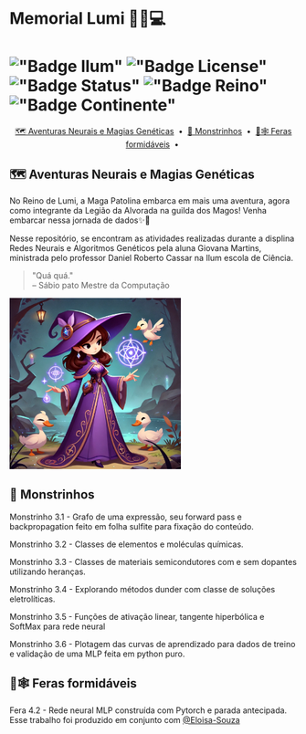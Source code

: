 # Memorial Lumi 🔮🦆💻

# !["Badge Ilum"](https://img.shields.io/badge/Ilum%20-%20purple) !["Badge License"](https://img.shields.io/badge/License%20-%20MIT%20-%20green) !["Badge Status"](https://img.shields.io/badge/Status-Em_constru%C3%A7%C3%A3o-yellow) !["Badge Reino"](https://img.shields.io/badge/Reino-Lumi-violet) !["Badge Continente"](https://img.shields.io/badge/Continente-Senepem-red) 

<p align="center">
  <a href="[#🗺️ Aventuras Neurais e Magias Genéticas]">🗺️ Aventuras Neurais e Magias Genéticas</a> &nbsp;&bull;&nbsp;
  <a href="[#👻 Monstrinhos]">👻 Monstrinhos</a> &nbsp;&bull;&nbsp;
  <a href="[#🐙🕸️ Feras formidáveis]">🐙🕸️ Feras formidáveis</a> &nbsp;&bull;&nbsp;
</p>

## 🗺️ Aventuras Neurais e Magias Genéticas
No Reino de Lumi, a Maga Patolina embarca em mais uma aventura, agora como integrante da Legião da Alvorada na guilda dos Magos! Venha embarcar nessa jornada de dados✨🦢

Nesse repositório, se encontram as atividades realizadas durante a displina Redes Neurais e Algoritmos Genéticos pela aluna Giovana Martins, ministrada pelo professor Daniel Roberto Cassar na Ilum escola de Ciência.

> "Quá quá."  
> – Sábio pato Mestre da Computação

<img src="Maga patolina.jpg" width="300">

## 👻 Monstrinhos

Monstrinho 3.1 - Grafo de uma expressão, seu forward pass e backpropagation feito em folha sulfite para fixação do conteúdo.

Monstrinho 3.2 - Classes de elementos e moléculas químicas. 

Monstrinho 3.3 - Classes de materiais semicondutores com e sem dopantes utilizando heranças.

Monstrinho 3.4 - Explorando métodos dunder com classe de soluções eletrolíticas. 

Monstrinho 3.5 - Funções de ativação linear, tangente hiperbólica e SoftMax para rede neural

Monstrinho 3.6 - Plotagem das curvas de aprendizado para dados de treino e validação de uma MLP feita em python puro.

## 🐙🕸️ Feras formidáveis 

Fera 4.2 - Rede neural MLP construída com Pytorch e parada antecipada. 
Esse trabalho foi produzido em conjunto com  [@Eloisa-Souza](https://github.com/Eloisa-Souza)
